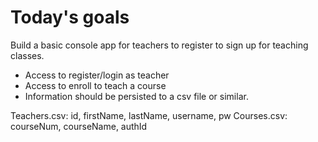 # Today's goals

Build a basic console app for teachers to register to sign up for teaching classes.

- Access to register/login as teacher
- Access to enroll to teach a course
- Information should be persisted to a csv file or similar.


Teachers.csv: id, firstName, lastName, username, pw
Courses.csv: courseNum, courseName, authId